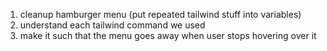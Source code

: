 1. cleanup hamburger menu (put repeated tailwind stuff into variables)
2. understand each tailwind command we used
3. make it such that the menu goes away when user stops hovering over it
